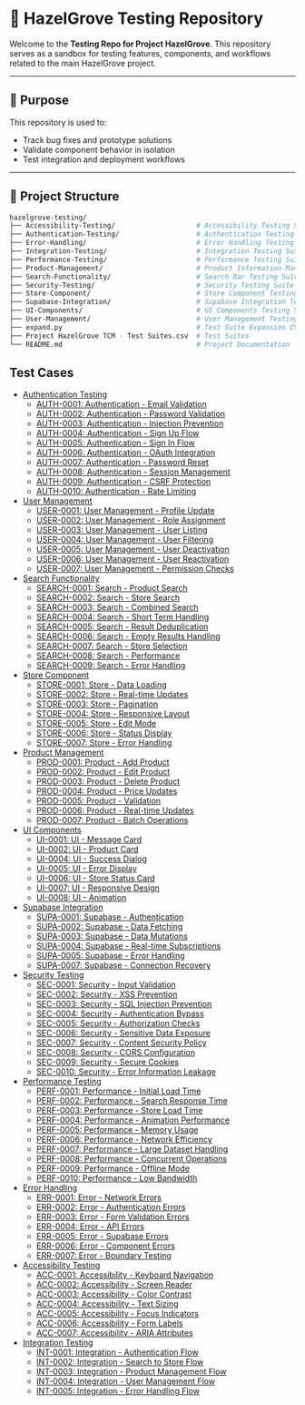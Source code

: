 # 🌿 HazelGrove Testing Repository

Welcome to the **Testing Repo for Project HazelGrove**. This repository serves as a sandbox for testing features, components, and workflows related to the main HazelGrove project.

---

## 🚧 Purpose

This repository is used to:

- Track bug fixes and prototype solutions
- Validate component behavior in isolation
- Test integration and deployment workflows

---

## 📁 Project Structure

```bash
hazelgrove-testing/
├── Accessibility-Testing/                    # Accessibility Testing Suite  
├── Authentication-Testing/                   # Authentication Testing Suite  
├── Error-Handling/                           # Error Handling Testing Suite  
├── Integration-Testing/                      # Integration Testing Suite     
├── Performance-Testing/                      # Performance Testing Suite     
├── Product-Management/                       # Product Information Manager Testing Suite   
├── Search-Functionality/                     # Search Bar Testing Suite   
├── Security-Testing/                         # Security Testing Suite  
├── Store-Component/                          # Store Component Testing Suite  
├── Supabase-Integration/                     # Supabase Integration Testing Suite  
├── UI-Components/                            # UI Components Testing Suite  
├── User-Management/                          # User Management Testing Suite
├── expand.py                                 # Test Suite Expansion CSV  
├── Project HazelGrove TCM - Test Suites.csv  # Test Suites  
└── README.md                                 # Project Documentation
```

## Test Cases  
 * [Authentication Testing](/Authentication-Testing)  
   * [AUTH-0001: Authentication - Email Validation](/Authentication-Testing/AUTH-0001_authentication_email_validation.md)  
   * [AUTH-0002: Authentication - Password Validation](/Authentication-Testing/AUTH-0002_authentication_password_validation.md)  
   * [AUTH-0003: Authentication - Injection Prevention](/Authentication-Testing/AUTH-0003_authentication_injection_prevention.md)  
   * [AUTH-0004: Authentication - Sign Up Flow](/Authentication-Testing/AUTH-0004_authentication_sign_up_flow.md)  
   * [AUTH-0005: Authentication - Sign In Flow](/Authentication-Testing/AUTH-0005_authentication_sign_in_flow.md)  
   * [AUTH-0006: Authentication - OAuth Integration](/Authentication-Testing/AUTH-0006_authentication_oauth_integration.md)  
   * [AUTH-0007: Authentication - Password Reset](/Authentication-Testing/AUTH-0007_authentication_password_reset.md)  
   * [AUTH-0008: Authentication - Session Management](/Authentication-Testing/AUTH-0008_authentication_session_management.md)  
   * [AUTH-0009: Authentication - CSRF Protection](/Authentication-Testing/AUTH-0009_authentication_csrf_protection.md)  
   * [AUTH-0010: Authentication - Rate Limiting](/Authentication-Testing/AUTH-0010_authentication_rate_limiting.md)  
 * [User Management](/User-Management)  
   * [USER-0001: User Management - Profile Update](/User-Management/USER-0001_user_management_profile_update.md)  
   * [USER-0002: User Management - Role Assignment](/User-Management/USER-0002_user_management_role_assignment.md)  
   * [USER-0003: User Management - User Listing](/User-Management/USER-0003_user_management_user_listing.md)  
   * [USER-0004: User Management - User Filtering](/User-Management/USER-0004_user_management_user_filtering.md)  
   * [USER-0005: User Management - User Deactivation](/User-Management/USER-0005_user_management_user_deactivation.md)  
   * [USER-0006: User Management - User Reactivation](/User-Management/USER-0006_user_management_user_reactivation.md)  
   * [USER-0007: User Management - Permission Checks](/User-Management/USER-0007_user_management_permission_checks.md)  
 * [Search Functionality](/Search-Functionality)  
   * [SEARCH-0001: Search - Product Search](/Search-Functionality/SEARCH-0001_search_product_search.md)  
   * [SEARCH-0002: Search - Store Search](/Search-Functionality/SEARCH-0002_search_store_search.md)  
   * [SEARCH-0003: Search - Combined Search](/Search-Functionality/SEARCH-0003_search_combined_search.md)  
   * [SEARCH-0004: Search - Short Term Handling](/Search-Functionality/SEARCH-0004_search_short_term_handling.md)  
   * [SEARCH-0005: Search - Result Deduplication](/Search-Functionality/SEARCH-0005_search_result_deduplication.md)  
   * [SEARCH-0006: Search - Empty Results Handling](/Search-Functionality/SEARCH-0006_search_empty_results_handling.md)  
   * [SEARCH-0007: Search - Store Selection](/Search-Functionality/SEARCH-0007_search_store_selection.md)  
   * [SEARCH-0008: Search - Performance](/Search-Functionality/SEARCH-0008_search_performance.md)  
   * [SEARCH-0009: Search - Error Handling](/Search-Functionality/SEARCH-0009_search_error_handling.md)  
 * [Store Component](/Store-Component)  
   * [STORE-0001: Store - Data Loading](/Store-Component/STORE-0001_store_data_loading.md)  
   * [STORE-0002: Store - Real-time Updates](/Store-Component/STORE-0002_store_real_time_updates.md)  
   * [STORE-0003: Store - Pagination](/Store-Component/STORE-0003_store_pagination.md)  
   * [STORE-0004: Store - Responsive Layout](/Store-Component/STORE-0004_store_responsive_layout.md)  
   * [STORE-0005: Store - Edit Mode](/Store-Component/STORE-0005_store_edit_mode.md)  
   * [STORE-0006: Store - Status Display](/Store-Component/STORE-0006_store_status_display.md)  
   * [STORE-0007: Store - Error Handling](/Store-Component/STORE-0007_store_error_handling.md)  
 * [Product Management](/Product-Management)  
   * [PROD-0001: Product - Add Product](/Product-Management/PROD-0001_product_add_product.md)  
   * [PROD-0002: Product - Edit Product](/Product-Management/PROD-0002_product_edit_product.md)  
   * [PROD-0003: Product - Delete Product](/Product-Management/PROD-0003_product_delete_product.md)  
   * [PROD-0004: Product - Price Updates](/Product-Management/PROD-0004_product_price_updates.md)  
   * [PROD-0005: Product - Validation](/Product-Management/PROD-0005_product_validation.md)  
   * [PROD-0006: Product - Real-time Updates](/Product-Management/PROD-0006_product_real_time_updates.md)  
   * [PROD-0007: Product - Batch Operations](/Product-Management/PROD-0007_product_batch_operations.md)  
 * [UI Components](/UI-Components)  
   * [UI-0001: UI - Message Card](/UI-Components/UI-0001_ui_message_card.md)  
   * [UI-0002: UI - Product Card](/UI-Components/UI-0002_ui_product_card.md)  
   * [UI-0004: UI - Success Dialog](/UI-Components/UI-0004_ui_success_dialog.md)  
   * [UI-0005: UI - Error Display](/UI-Components/UI-0005_ui_error_display.md)  
   * [UI-0006: UI - Store Status Card](/UI-Components/UI-0006_ui_store_status_card.md)  
   * [UI-0007: UI - Responsive Design](/UI-Components/UI-0007_ui_responsive_design.md)  
   * [UI-0008: UI - Animation](/UI-Components/UI-0008_ui_animation.md)  
 * [Supabase Integration](/Supabase-Integration)  
   * [SUPA-0001: Supabase - Authentication](/Supabase-Integration/SUPA-0001_supabase_authentication.md)  
   * [SUPA-0002: Supabase - Data Fetching](/Supabase-Integration/SUPA-0002_supabase_data_fetching.md)  
   * [SUPA-0003: Supabase - Data Mutations](/Supabase-Integration/SUPA-0003_supabase_data_mutations.md)  
   * [SUPA-0004: Supabase - Real-time Subscriptions](/Supabase-Integration/SUPA-0004_supabase_real_time_subscriptions.md)  
   * [SUPA-0005: Supabase - Error Handling](/Supabase-Integration/SUPA-0005_supabase_error_handling.md)  
   * [SUPA-0007: Supabase - Connection Recovery](/Supabase-Integration/SUPA-0007_supabase_connection_recovery.md)  
 * [Security Testing](/Security-Testing)  
   * [SEC-0001: Security - Input Validation](/Security-Testing/SEC-0001_security_input_validation.md)  
   * [SEC-0002: Security - XSS Prevention](/Security-Testing/SEC-0002_security_xss_prevention.md)  
   * [SEC-0003: Security - SQL Injection Prevention](/Security-Testing/SEC-0003_security_sql_injection_prevention.md)  
   * [SEC-0004: Security - Authentication Bypass](/Security-Testing/SEC-0004_security_authentication_bypass.md)  
   * [SEC-0005: Security - Authorization Checks](/Security-Testing/SEC-0005_security_authorization_checks.md)  
   * [SEC-0006: Security - Sensitive Data Exposure](/Security-Testing/SEC-0006_security_sensitive_data_exposure.md)  
   * [SEC-0007: Security - Content Security Policy](/Security-Testing/SEC-0007_security_content_security_policy.md)  
   * [SEC-0008: Security - CORS Configuration](/Security-Testing/SEC-0008_security_cors_configuration.md)  
   * [SEC-0009: Security - Secure Cookies](/Security-Testing/SEC-0009_security_secure_cookies.md)  
   * [SEC-0010: Security - Error Information Leakage](/Security-Testing/SEC-0010_security_error_information_leakage.md)  
 * [Performance Testing](/Performance-Testing)  
   * [PERF-0001: Performance - Initial Load Time](/Performance-Testing/PERF-0001_performance_initial_load_time.md)  
   * [PERF-0002: Performance - Search Response Time](/Performance-Testing/PERF-0002_performance_search_response_time.md)  
   * [PERF-0003: Performance - Store Load Time](/Performance-Testing/PERF-0003_performance_store_load_time.md)  
   * [PERF-0004: Performance - Animation Performance](/Performance-Testing/PERF-0004_performance_animation_performance.md)  
   * [PERF-0005: Performance - Memory Usage](/Performance-Testing/PERF-0005_performance_memory_usage.md)  
   * [PERF-0006: Performance - Network Efficiency](/Performance-Testing/PERF-0006_performance_network_efficiency.md)  
   * [PERF-0007: Performance - Large Dataset Handling](/Performance-Testing/PERF-0007_performance_large_dataset_handling.md)  
   * [PERF-0008: Performance - Concurrent Operations](/Performance-Testing/PERF-0008_performance_concurrent_operations.md)  
   * [PERF-0009: Performance - Offline Mode](/Performance-Testing/PERF-0009_performance_offline_mode.md)  
   * [PERF-0010: Performance - Low Bandwidth](/Performance-Testing/PERF-0010_performance_low_bandwidth.md)  
 * [Error Handling](/Error-Handling)  
   * [ERR-0001: Error - Network Errors](/Error-Handling/ERR-0001_error_network_errors.md)  
   * [ERR-0002: Error - Authentication Errors](./Error-Handling/ERR-0002_error_authentication_errors.md)  
   * [ERR-0003: Error - Form Validation Errors](/Error-Handling/ERR-0003_error_form_validation_errors.md)  
   * [ERR-0004: Error - API Errors](./Error-Handling/ERR-0004_error_api_errors.md)  
   * [ERR-0005: Error - Supabase Errors](/Error-Handling/ERR-0005_error_supabase_errors.md)  
   * [ERR-0006: Error - Component Errors](/Error-Handling/ERR-0006_error_component_errors.md)  
   * [ERR-0007: Error - Boundary Testing](/Error-Handling/ERR-0007_error_boundary_testing.md)  
 * [Accessibility Testing](/Accessibility-Testing)  
   * [ACC-0001: Accessibility - Keyboard Navigation](/Accessibility-Testing/ACC-0001_accessibility_keyboard_navigation.md)  
   * [ACC-0002: Accessibility - Screen Reader](/Accessibility-Testing/ACC-0002_accessibility_screen_reader.md)  
   * [ACC-0003: Accessibility - Color Contrast](/Accessibility-Testing/ACC-0003_accessibility_color_contrast.md)  
   * [ACC-0004: Accessibility - Text Sizing](/Accessibility-Testing/ACC-0004_accessibility_text_sizing.md)  
   * [ACC-0005: Accessibility - Focus Indicators](/Accessibility-Testing/ACC-0005_accessibility_focus_indicators.md)  
   * [ACC-0006: Accessibility - Form Labels](/Accessibility-Testing/ACC-0006_accessibility_form_labels.md)  
   * [ACC-0007: Accessibility - ARIA Attributes](/Accessibility-Testing/ACC-0007_accessibility_aria_attributes.md)  
 * [Integration Testing](/Integration-Testing)  
   * [INT-0001: Integration - Authentication Flow](/Integration-Testing/INT-0001_integration_authentication_flow.md)  
   * [INT-0002: Integration - Search to Store Flow](/Integration-Testing/INT-0002_integration_search_to_store_flow.md)  
   * [INT-0003: Integration - Product Management Flow](/Integration-Testing/INT-0003_integration_product_management_flow.md)  
   * [INT-0004: Integration - User Management Flow](/Integration-Testing/INT-0004_integration_user_management_flow.md)  
   * [INT-0005: Integration - Error Handling Flow](/Integration-Testing/INT-0005_integration_error_handling_flow.md)  
